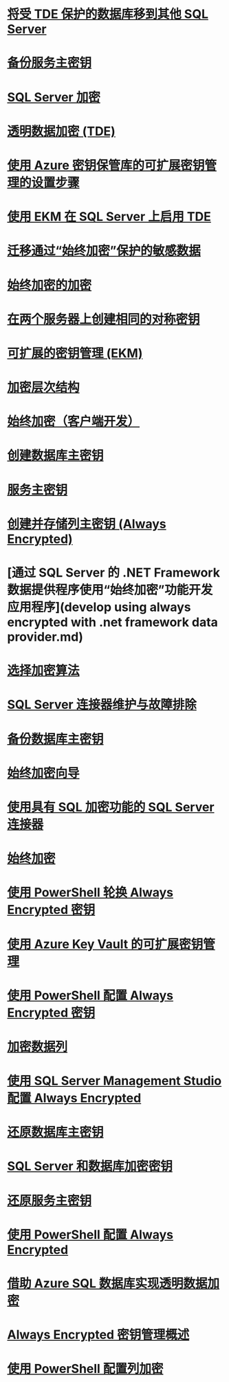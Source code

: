 # [将受 TDE 保护的数据库移到其他 SQL Server](move-a-tde-protected-database-to-another-sql-server.md)
# [备份服务主密钥](back-up-the-service-master-key.md)
# [SQL Server 加密](sql-server-encryption.md)
# [透明数据加密 (TDE)](transparent-data-encryption-tde.md)
# [使用 Azure 密钥保管库的可扩展密钥管理的设置步骤](setup-steps-for-extensible-key-management-using-the-azure-key-vault.md)
# [使用 EKM 在 SQL Server 上启用 TDE](enable-tde-on-sql-server-using-ekm.md)
# [迁移通过“始终加密”保护的敏感数据](migrate-sensitive-data-protected-by-always-encrypted.md)
# [始终加密的加密](always-encrypted-cryptography.md)
# [在两个服务器上创建相同的对称密钥](create-identical-symmetric-keys-on-two-servers.md)
# [可扩展的密钥管理 (EKM)](extensible-key-management-ekm.md)
# [加密层次结构](encryption-hierarchy.md)
# [始终加密（客户端开发）](always-encrypted-client-development.md)
# [创建数据库主密钥](create-a-database-master-key.md)
# [服务主密钥](service-master-key.md)
# [创建并存储列主密钥 (Always Encrypted)](create-and-store-column-master-keys-always-encrypted.md)
# [通过 SQL Server 的 .NET Framework 数据提供程序使用“始终加密”功能开发应用程序](develop using always encrypted with .net framework data provider.md)
# [选择加密算法](choose-an-encryption-algorithm.md)
# [SQL Server 连接器维护与故障排除](sql-server-connector-maintenance-troubleshooting.md)
# [备份数据库主密钥](back-up-a-database-master-key.md)
# [始终加密向导](always-encrypted-wizard.md)
# [使用具有 SQL 加密功能的 SQL Server 连接器](use-sql-server-connector-with-sql-encryption-features.md)
# [始终加密](always-encrypted-database-engine.md)
# [使用 PowerShell 轮换 Always Encrypted 密钥](rotate-always-encrypted-keys-using-powershell.md)
# [使用 Azure Key Vault 的可扩展密钥管理](extensible-key-management-using-azure-key-vault-sql-server.md)
# [使用 PowerShell 配置 Always Encrypted 密钥](configure-always-encrypted-keys-using-powershell.md)
# [加密数据列](encrypt-a-column-of-data.md)
# [使用 SQL Server Management Studio 配置 Always Encrypted](configure-always-encrypted-using-sql-server-management-studio.md)
# [还原数据库主密钥](restore-a-database-master-key.md)
# [SQL Server 和数据库加密密钥](sql-server-and-database-encryption-keys-database-engine.md)
# [还原服务主密钥](restore-the-service-master-key.md)
# [使用 PowerShell 配置 Always Encrypted](configure-always-encrypted-using-powershell.md)
# [借助 Azure SQL 数据库实现透明数据加密](transparent-data-encryption-with-azure-sql-database.md)
# [Always Encrypted 密钥管理概述](overview-of-key-management-for-always-encrypted.md)
# [使用 PowerShell 配置列加密](configure-column-encryption-using-powershell.md)

